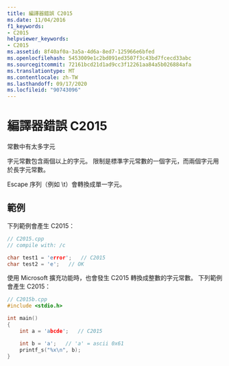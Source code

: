 ```yaml
---
title: 編譯器錯誤 C2015
ms.date: 11/04/2016
f1_keywords:
- C2015
helpviewer_keywords:
- C2015
ms.assetid: 8f40af0a-3a5a-4d6a-8ed7-125966e6bfed
ms.openlocfilehash: 5453009e1c2bd091ed3507f3c43bd7fcecd33abc
ms.sourcegitcommit: 72161bcd21d1ad9cc3f12261aa84a5b026884afa
ms.translationtype: MT
ms.contentlocale: zh-TW
ms.lasthandoff: 09/17/2020
ms.locfileid: "90743096"
---
```

# <a name="compiler-error-c2015"></a>編譯器錯誤 C2015

常數中有太多字元

字元常數包含兩個以上的字元。 限制是標準字元常數的一個字元，而兩個字元用於長字元常數。

Escape 序列（例如 \t）會轉換成單一字元。

## <a name="examples"></a>範例

下列範例會產生 C2015：

```cpp
// C2015.cpp
// compile with: /c

char test1 = 'error';   // C2015
char test2 = 'e';   // OK
```

使用 Microsoft 擴充功能時，也會發生 C2015 轉換成整數的字元常數。  下列範例會產生 C2015：

```cpp
// C2015b.cpp
#include <stdio.h>

int main()
{
    int a = 'abcde';   // C2015

    int b = 'a';   // 'a' = ascii 0x61
    printf_s("%x\n", b);
}
```
